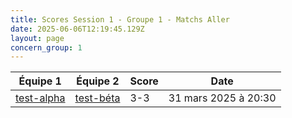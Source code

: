 ```yaml
---
title: Scores Session 1 - Groupe 1 - Matchs Aller
date: 2025-06-06T12:19:45.129Z
layout: page
concern_group: 1
---
```




| Équipe 1 | Équipe 2 | Score | Date |
|----------|----------|-------|------|
| [test-alpha](/teams/test-alpha) | [test-béta](/teams/test-béta) | 3-3 | 31 mars 2025 à 20:30 |
